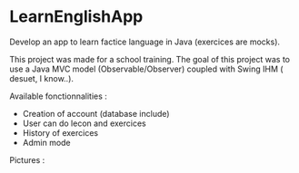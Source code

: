 # LearnEnglishApp
Develop an  app to learn factice language in Java (exercices are mocks).

This project was made for a school training.
The goal of this project was to use a Java MVC model (Observable/Observer) coupled with Swing IHM ( desuet, I know..).

Available fonctionnalities :
  - Creation of account (database include)
  - User can do lecon and exercices
  - History of exercices
  - Admin mode
  
  
 Pictures : 
  
